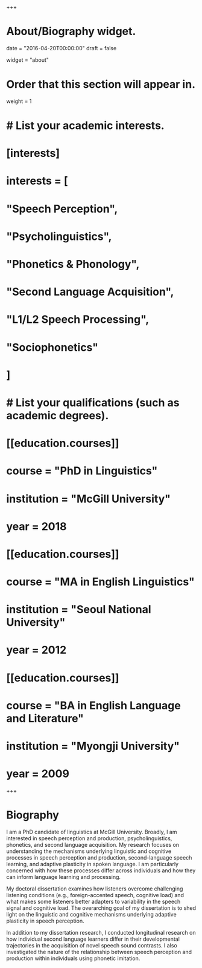 +++
# About/Biography widget.

date = "2016-04-20T00:00:00"
draft = false

widget = "about"

# Order that this section will appear in.
weight = 1

# # List your academic interests.
# [interests]
#   interests = [
#     "Speech Perception",
#     "Psycholinguistics",
#     "Phonetics & Phonology",
#     "Second Language Acquisition",
#     "L1/L2 Speech Processing",
#     "Sociophonetics"
#   ]

# # List your qualifications (such as academic degrees).
# [[education.courses]]
#   course = "PhD in Linguistics"
#   institution = "McGill University"
#   year = 2018
# 
# [[education.courses]]
#   course = "MA in English Linguistics"
#   institution = "Seoul National University"
#   year = 2012
# 
# [[education.courses]]
#   course = "BA in English Language and Literature"
#   institution = "Myongji University"
#   year = 2009
 
+++

# Biography

I am a PhD candidate of linguistics at McGill University. Broadly, I am interested in speech perception and production, psycholinguistics, phonetics, and second language acquisition. My research focuses on understanding the mechanisms underlying linguistic and cognitive processes in speech perception and production, second-language speech learning, and adaptive plasticity in spoken language. I am particularly concerned with how these processes differ across individuals and how they can inform language learning and processing.

My doctoral dissertation examines how listeners overcome challenging listening conditions (e.g., foreign-accented speech, cognitive load) and what makes some listeners better adapters to variability in the speech signal and cognitive load. The overarching goal of my dissertation is to shed light on the linguistic and cognitive mechanisms underlying adaptive plasticity in speech perception.

In addition to my dissertation research, I conducted longitudinal research on how individual second language learners differ in their developmental trajectories in the acquisition of novel speech sound contrasts. I also investigated the nature of the relationship between speech perception and production within individuals using phonetic imitation.
